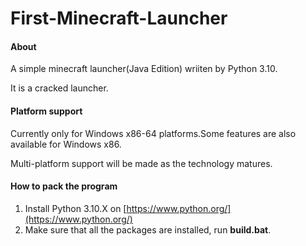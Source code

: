 # First-Minecraft-Launcher

#### About
A simple minecraft launcher(Java Edition) wriiten by Python 3.10.

It is a cracked launcher.

#### Platform support
Currently only for Windows x86-64 platforms.Some features are also available for Windows x86.

Multi-platform support will be made as the technology matures.

#### How to pack the program
1. Install Python 3.10.X on [https://www.python.org/](https://www.python.org/)
2. Make sure that all the packages are installed, run **build.bat**.
